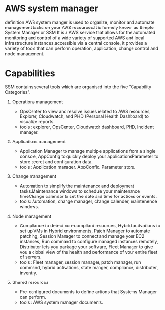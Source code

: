 # AWS system manager
  definition
  AWS system manger is used to organize, monitor and automate management tasks on your AWS resources.It is formely known as Simple System Manager or SSM
  It is a AWS service that allows for the automated monitoring and control of a wide variety of supported AWS and local infrastructure instances.accessible via a central console, 
  it provides a variety of tools that can perform operation, application, change control and node management.

# Capabilities
  SSM contains several tools which are organised into the five "Capability Categories".
  
  1) Operations management
      - OpsCenter to view and resolve issues related to AWS resources, Explorer, Cloudwatch, and PHD (Personal Health Dashboard) to visualize reports.
      - tools : explorer, OpsCenter, Cloudwatch dashboard, PHD, Incident manager.
        
  2) Applications management
      - Application Manager to manage multiple applications from a single console, AppConfig to quickly deploy your applicationsParameter to store secret and configuration data.
      - tools : Application manager, AppConfig, Parameter store.
        
  3) Change management
      - Automation to simplify the maintenance and deployment tasks.Maintenance windows to schedule your maintenance timeChange calendar to set the date and time for actions or events.
      - tools: Automation, change manager, change calender, maintenence windows.
        
  4) Node management
      - Compliance to detect non-compliant resources, Hybrid activations to set up VMs in Hybrid environments, Patch Manager to automate patching,
        Session Manager to connect and manage your EC2 instances, Run command to configure managed instances remotely, Distributor lets you package your software,
        Fleet Manager to give you a global view of the health and performance of your entire fleet of servers.
      - tools : Fleet manager, session manager, patch manager, run command, hybrid activations, state manger, compliance, distributer, inventry.
        
  5) Shared resources
      - Pre-configured documents to define actions that Systems Manager can perform.
      - tools : AWS system manager documents.
